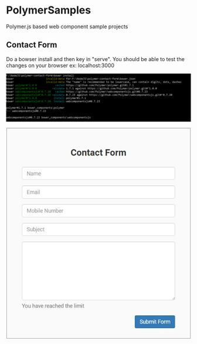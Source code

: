 # PolymerSamples

Polymer.js based web component sample projects

## Contact Form

Do a bowser install and then key in "serve". You should be able to test the changes on your browser ex: localhost:3000

![text](https://github.com/ranjancse26/PolymerSamples/blob/master/polymer-contact-form/BowerInstall.png)

![text](https://github.com/ranjancse26/PolymerSamples/blob/master/polymer-contact-form/PolymerContactForm.png)
